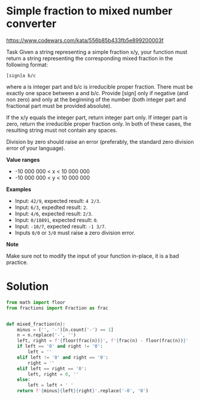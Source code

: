# Simple fraction to mixed number converter

https://www.codewars.com/kata/556b85b433fb5e899200003f

Task
Given a string representing a simple fraction x/y, your function must return a string representing the corresponding
mixed fraction in the following format:

`[sign]a b/c`

where a is integer part and b/c is irreducible proper fraction. There must be exactly one space between a and b/c.
Provide [sign] only if negative (and non zero) and only at the beginning of the number (both integer part and fractional
part must be provided absolute).

If the x/y equals the integer part, return integer part only. If integer part is zero, return the irreducible proper
fraction only. In both of these cases, the resulting string must not contain any spaces.

Division by zero should raise an error (preferably, the standard zero division error of your language).

**Value ranges**

* -10 000 000 < x < 10 000 000
* -10 000 000 < y < 10 000 000

**Examples**

* Input: `42/9`, expected result: `4 2/3`.
* Input: `6/3`, expedted result: `2`.
* Input: `4/6`, expected result: `2/3`.
* Input: `0/18891`, expected result: `0`.
* Input: `-10/7`, expected result: `-1 3/7`.
* Inputs `0/0` or `3/0` must raise a zero division error.

**Note**

Make sure not to modify the input of your function in-place, it is a bad practice.

# Solution

```python
from math import floor
from fractions import Fraction as frac


def mixed_fraction(n):
    minus = ('', '-')[n.count('-') == 1]
    n = n.replace('-', '')
    left, right = f'{floor(frac(n))}', f'{frac(n) - floor(frac(n))}'
    if left == '0' and right != '0':
        left = ''
    elif left != '0' and right == '0':
        right = ''
    elif left == right == '0':
        left, right = 0, ''
    else:
        left = left + ' '
    return f'{minus}{left}{right}'.replace('-0', '0')
```